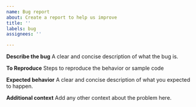 ```yaml
---
name: Bug report
about: Create a report to help us improve
title: ''
labels: bug
assignees: ''

---
```


**Describe the bug**
A clear and concise description of what the bug is.

**To Reproduce**
Steps to reproduce the behavior or sample code

**Expected behavior**
A clear and concise description of what you expected to happen.

**Additional context**
Add any other context about the problem here.
